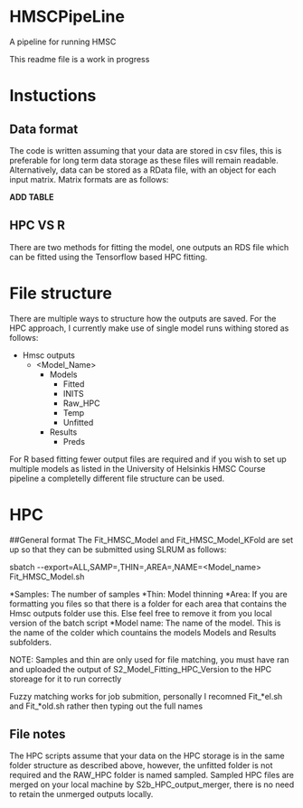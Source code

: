 # HMSCPipeLine
A pipeline for running HMSC

This readme file is a work in progress

# Instuctions
## Data format
The code is written assuming that your data are stored in csv files, this is preferable for long term data storage as these files will remain readable. Alternatively, data can be stored as a RData file, with an object for each input matrix.
Matrix formats are as follows:

__ADD TABLE__

## HPC VS R
There are two methods for fitting the model, one outputs an RDS file which can be fitted using the Tensorflow based HPC fitting.

# File structure
There are multiple ways to structure how the outputs are saved. For the HPC approach, I currently make use of single model runs withing stored as follows:
- Hmsc outputs
  - <Model_Name>
    - Models
      - Fitted
      - INITS
      - Raw_HPC
      - Temp
      - Unfitted
    - Results
      - Preds

For R based fitting fewer output files are required and if you wish to set up multiple models as listed in the University of Helsinkis HMSC Course pipeline a completelly different file structure can be used.

# HPC
##General format
The Fit_HMSC_Model and Fit_HMSC_Model_KFold are set up so that they can be submitted using SLRUM as follows:

sbatch --export=ALL,SAMP=<samples>,THIN=<thin>,AREA=<Area>,NAME=<Model_name> Fit_HMSC_Model.sh

*Samples: The number of samples
*Thin: Model thinning
*Area: If you are formatting you files so that there is a folder for each area that contains the Hmsc outputs folder use this. Else feel free to remove it from you local version of the batch script
*Model name: The name of the model. This is the name of the colder which countains the models Models and Results subfolders.

NOTE: Samples and thin are only used for file matching, you must have ran and uploaded the output of S2_Model_Fitting_HPC_Version to the HPC storeage for it to run correctly 

Fuzzy matching works for job submition, personally I recomned Fit_*el.sh and Fit_*old.sh rather then typing out the full names

## File notes
The HPC scripts assume that your data on the HPC storage is in the same folder structure as described above, however, the unfitted folder is not required and the RAW_HPC folder is named sampled.
Sampled HPC files are merged on your local machine by S2b_HPC_output_merger, there is no need to retain the unmerged outputs locally.


